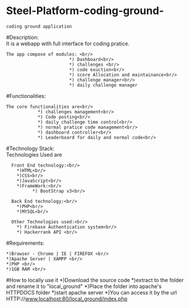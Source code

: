 # Steel-Platform-coding-ground-
    coding ground application 

#Description:<br/>
    It is a webapp with full interface for coding pratice.<br/>
    
    The app compose of modules: <br/>
                            *) Dashboard<br/>
                            *) challenges <br/>
                            *) code exuction<br/>
                            *) score Allocation and maintainance<br/>
                            *) challenge manager<br/>
                            *) daily challenge manager

#Functionalities:<br/>
    
    The core functionalities are<br/>
                *) challenges management<br/>
                *) Code posting<br/>
                *) daily challenge time control<br/>
                *) normal pratice code management<br/>
                *) dashboard controller<br/>
                *) Leaderboard for daily and normal code<br/>
 
#Technology Stack:<br/>
    Technologies Used are<br/>
      
      Front End technology:<br/>
        *)HTML<br/>
        *)CSS<br/>
        *)JavaScript<br/>
        *)FrameWork:<br/>
              *) BootStrap v3<br/>
      
      Back End technology:<br/>
        *)PHP<br/>
        *)MYSQL<br/>
      
      Other Technologies used:<br/>
        *) Firebase Authentication system<br/>
        *) Hackerrank API <br/>
        
#Requirements:<br/>
    
    *)Browser - Chrome | IE | FIREFOX <br/>
    *)Apache Server | XAMPP <br/>
    *)PHP <br/>
    *)1GB RAM <br/>
    
#How to locally use it 
    *)Download the source code
    *)extract to the folder and rename it to "local_ground"
    *)Place the folder into apache's HTTPDOCS folder
    *)start apache server
    *)You can access it by the url 
        HTTP://www.localhost:80/local_ground/index.php
   
                                                      
                       
                           
